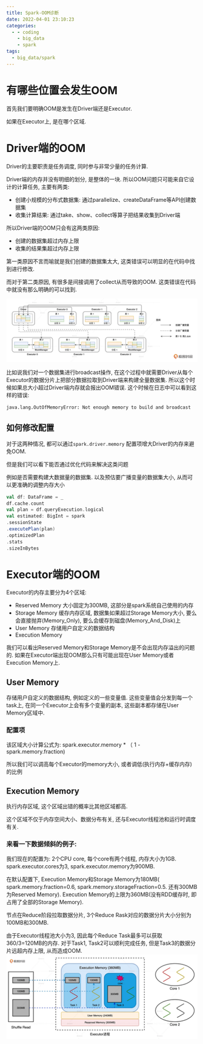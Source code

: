 ```yaml
---
title: Spark-OOM诊断
date: 2022-04-01 23:10:23
categories:
  - - coding
    - big_data
    - spark
tags:
  - big_data/spark
---
```

# 有哪些位置会发生OOM

首先我们要明确OOM是发生在Driver端还是Executor.

如果在Executor上, 是在哪个区域.

# Driver端的OOM

Driver的主要职责是任务调度, 同时参与非常少量的任务计算.

Driver端的内存并没有明细的划分, 是整体的一块. 所以OOM问题只可能来自它设计的计算任务, 主要有两类:

-   创建小规模的分布式数据集: 通过parallelize、createDataFrame等API创建数据集
-   收集计算结果: 通过take、show、collect等算子把结果收集到Driver端

所以Driver端的OOM只会有这两类原因:

-   创建的数据集超过内存上限
-   收集的结果集超过内存上限

第一类原因不言而喻就是我们创建的数据集太大, 这类错误可以明显的在代码中找到进行修改.

而对于第二类原因, 有很多是间接调用了collect从而导致的OOM. 这类错误在代码中就没有那么明确的可以找到.

![](https://raw.githubusercontent.com/liunaijie/images/master/202308121616745.png)

比如说我们对一个数据集进行broadcast操作, 在这个过程中就需要Driver从每个Executor的数据分片上把部分数据拉取到Driver端来构建全量数据集. 所以这个时候如果总大小超过Driver端内存就会报出OOM错误. 这个时候在日志中可以看到这样的错误:

```bash
java.lang.OutOfMemoryError: Not enough memory to build and broadcast
```

## 如何修改配置

对于这两种情况, 都可以通过`spark.driver.memory` 配置项增大Driver的内存来避免OOM.

但是我们可以看下能否通过优化代码来解决这类问题

例如是否需要构建大数据量的数据集. 以及预估要广播变量的数据集大小, 从而可以更准确的调整内存大小

```scala
val df: DataFrame = _
df.cache.count
val plan = df.queryExecution.logical
val estimated: BigInt = spark
.sessionState
.executePlan(plan)
.optimizedPlan
.stats
.sizeInBytes
```

# Executor端的OOM

Executor的内存主要分为4个区域:

-   Reserved Memory 大小固定为300MB, 这部分是spark系统自己使用的内存
-   Storage Memory 缓存内存区域, 数据集如果超过Storage Memory大小, 要么会直接抛弃(Memory_Only), 要么会缓存到磁盘(Memory_And_Disk)上
-   User Memory 存储用户自定义的数据结构
-   Execution Memory

我们可以看出Reserved Memory和Storage Memory是不会出现内存溢出的问题的. 如果在Executor端出现OOM那么只有可能出现在User Memory或者Execution Memory上.

## User Memory

存储用户自定义的数据结构, 例如定义的一些变量值. 这些变量值会分发到每一个task上, 在同一个Executor上会有多个变量的副本, 这些副本都存储在User Memory区域中.

### 配置项

该区域大小计算公式为: spark.executor.memory * （ 1 - spark.memory.fraction)

所以我们可以调高每个Executor的memory大小, 或者调低(执行内存+缓存内存)的比例

## Execution Memory

执行内存区域, 这个区域出错的概率比其他区域都高.

这个区域不仅于内存空间大小、数据分布有关, 还与Executor线程池和运行时调度有关.

### 来看一下数据倾斜的例子:

我们现在的配置为: 2个CPU core, 每个core有两个线程, 内存大小为1GB. spark.executor.cores为3, spark.executor.memory为900MB.

在默认配置下, Execution Memory和Storage Memory为180MB( spark.memory.fraction=0.6, spark.memory.storageFraction=0.5. 还有300MB为Reserved Memory). Execution Memory的上限为360MB(没有RDD缓存时, 即占用了全部的Storage Memory).

节点在Reduce阶段拉取数据分片, 3个Reduce Rask对应的数据分片大小分别为100MB和300MB.

由于Executor线程池大小为3, 因此每个Reduce Task最多可以获取360/3=120MB的内存. 对于Task1, Task2可以顺利完成任务, 但是Task3的数据分片远超内存上限, 从而造成OOM.
![](https://raw.githubusercontent.com/liunaijie/images/master/202308121616946.png)

